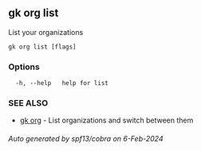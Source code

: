 ## gk org list

List your organizations

```
gk org list [flags]
```

### Options

```
  -h, --help   help for list
```

### SEE ALSO

* [gk org](gk_org.md)	 - List organizations and switch between them

###### Auto generated by spf13/cobra on 6-Feb-2024
